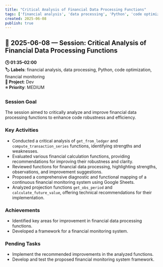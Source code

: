 ```yaml
---
title: "Critical Analysis of Financial Data Processing Functions"
tags: ['financial analysis', 'data processing', 'Python', 'code optimization', 'financial monitoring']
created: 2025-06-08
publish: true
---
```


## 📅 2025-06-08 — Session: Critical Analysis of Financial Data Processing Functions

**🕒 01:35–02:00**  
**🏷️ Labels**: financial analysis, data processing, Python, code optimization, financial monitoring  
**📂 Project**: Dev  
**⭐ Priority**: MEDIUM  


### Session Goal
The session aimed to critically analyze and improve financial data processing functions to enhance code robustness and efficiency.

### Key Activities
- Conducted a critical analysis of `get_from_ledger` and `compute_transaction_series` functions, identifying strengths and weaknesses.
- Evaluated various financial calculation functions, providing recommendations for improving their robustness and clarity.
- Reviewed functions for financial data processing, highlighting strengths, observations, and improvement suggestions.
- Proposed a comprehensive diagnostic and functional mapping of a continuous financial monitoring system using Google Sheets.
- Analyzed projection functions `get_obs_period` and `calculate_future_value`, offering technical recommendations for their implementation.

### Achievements
- Identified key areas for improvement in financial data processing functions.
- Developed a framework for a financial monitoring system.

### Pending Tasks
- Implement the recommended improvements in the analyzed functions.
- Develop and test the proposed financial monitoring system framework.
